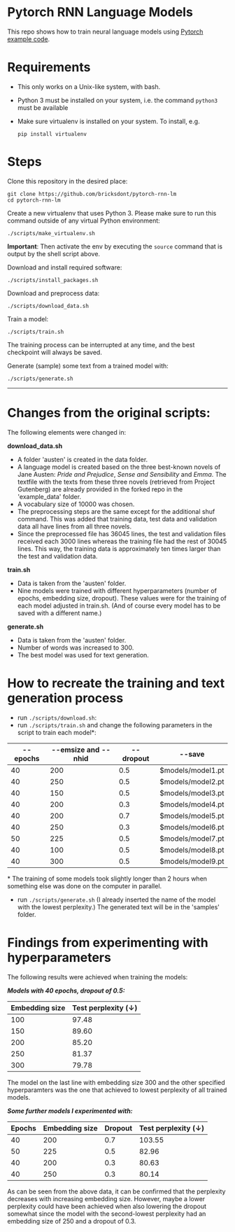# Pytorch RNN Language Models

This repo shows how to train neural language models using [Pytorch example code](https://github.com/pytorch/examples/tree/master/word_language_model).

# Requirements

- This only works on a Unix-like system, with bash.
- Python 3 must be installed on your system, i.e. the command `python3` must be available
- Make sure virtualenv is installed on your system. To install, e.g.

    `pip install virtualenv`

# Steps

Clone this repository in the desired place:

    git clone https://github.com/bricksdont/pytorch-rnn-lm
    cd pytorch-rnn-lm

Create a new virtualenv that uses Python 3. Please make sure to run this command outside of any virtual Python environment:

    ./scripts/make_virtualenv.sh

**Important**: Then activate the env by executing the `source` command that is output by the shell script above.

Download and install required software:

    ./scripts/install_packages.sh

Download and preprocess data:

    ./scripts/download_data.sh

Train a model:

    ./scripts/train.sh

The training process can be interrupted at any time, and the best checkpoint will always be saved.

Generate (sample) some text from a trained model with:

    ./scripts/generate.sh

___

# Changes from the original scripts:

The following elements were changed in:

**download_data.sh**
- A folder 'austen' is created in the data folder.
- A language model is created based on the three best-known novels of Jane Austen: _Pride and Prejudice_, _Sense and Sensibility_ and _Emma_. The textfile with the texts from these three novels (retrieved from Project Gutenberg) are already provided in the forked repo in the 'example_data' folder.
- A vocabulary size of 10000 was chosen.
- The preprocessing steps are the same except for the additional shuf command. This was added that training data, test data and validation data all have lines from all three novels.
- Since the preprocessed file has 36045 lines, the test and validation files received each 3000 lines whereas the training file had the rest of 30045 lines. This way, the training data is approximately ten times larger than the test and validation data.

**train.sh**
- Data is taken from the 'austen' folder.
- Nine models were trained with different hyperparameters (number of epochs, embedding size, dropout). These values were for the training of each model adjusted in train.sh. (And of course every model has to be saved with a different name.)

**generate.sh**
- Data is taken from the 'austen' folder.
- Number of words was increased to 300.
- The best model was used for text generation.

# How to recreate the training and text generation process
- run `./scripts/download.sh`:
- run `./scripts/train.sh` and change the following parameters in the script to train each model*:

--epochs | --emsize and --nhid | --dropout | --save
--- | --- | --- | ---
40 | 200 | 0.5 | $models/model1.pt
40 | 250 | 0.5 | $models/model2.pt
40 | 150 | 0.5 | $models/model3.pt
40 | 200 | 0.3 | $models/model4.pt
40 | 200 | 0.7 | $models/model5.pt
40 | 250 | 0.3 | $models/model6.pt
50 | 225 | 0.5 | $models/model7.pt
40 | 100 | 0.5 | $models/model8.pt
40 | 300 | 0.5 | $models/model9.pt

\* The training of some models took slightly longer than 2 hours when something else was done on the computer in parallel.


- run `./scripts/generate.sh` (I already inserted the name of the model with the lowest perplexity.) The generated text will be in the 'samples' folder.

# Findings from experimenting with hyperparameters

The following results were achieved when training the models:

**_Models with 40 epochs, dropout of 0.5:_**

Embedding size | Test perplexity (↓)
--- | ---
100 | 97.48
150 | 89.60
200 | 85.20
250 | 81.37
300 | 79.78

The model on the last line with embedding size 300 and the other specified hyperparamters was the one that achieved to lowest perplexity of all trained models.

**_Some further models I experimented with:_**

Epochs | Embedding size | Dropout | Test perplexity (↓)
--- | --- | --- | ---
40 | 200 | 0.7 | 103.55
50 | 225 |0.5 | 82.96
40 | 200 | 0.3 | 80.63
40 | 250 | 0.3 | 80.14

As can be seen from the above data, it can be confirmed that the perplexity decreases with increasing embedding size. However, maybe a lower perplexity could have been achieved when also lowering the dropout somewhat since the model with the second-lowest perplexity had an embedding size of 250 and a dropout of 0.3.
